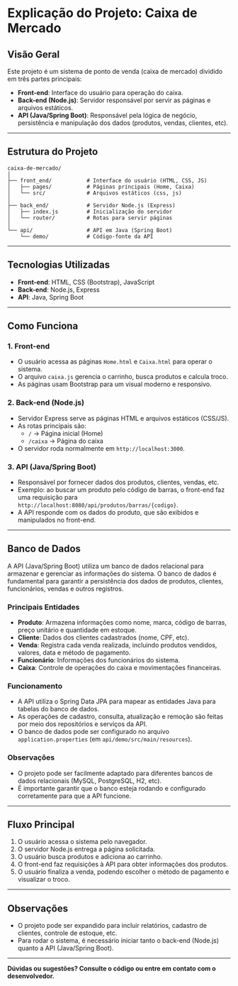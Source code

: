 # Explicação do Projeto: Caixa de Mercado

## Visão Geral
Este projeto é um sistema de ponto de venda (caixa de mercado) dividido em três partes principais:
- **Front-end**: Interface do usuário para operação do caixa.
- **Back-end (Node.js)**: Servidor responsável por servir as páginas e arquivos estáticos.
- **API (Java/Spring Boot)**: Responsável pela lógica de negócio, persistência e manipulação dos dados (produtos, vendas, clientes, etc).

---

## Estrutura do Projeto

```
caixa-de-mercado/
│
├── front_end/           # Interface do usuário (HTML, CSS, JS)
│   ├── pages/           # Páginas principais (Home, Caixa)
│   └── src/             # Arquivos estáticos (css, js)
│
├── back_end/            # Servidor Node.js (Express)
│   ├── index.js         # Inicialização do servidor
│   └── router/          # Rotas para servir páginas
│
└── api/                 # API em Java (Spring Boot)
    └── demo/            # Código-fonte da API
```

---

## Tecnologias Utilizadas
- **Front-end**: HTML, CSS (Bootstrap), JavaScript
- **Back-end**: Node.js, Express
- **API**: Java, Spring Boot

---

## Como Funciona

### 1. Front-end
- O usuário acessa as páginas `Home.html` e `Caixa.html` para operar o sistema.
- O arquivo `caixa.js` gerencia o carrinho, busca produtos e calcula troco.
- As páginas usam Bootstrap para um visual moderno e responsivo.

### 2. Back-end (Node.js)
- Servidor Express serve as páginas HTML e arquivos estáticos (CSS/JS).
- As rotas principais são:
  - `/` → Página inicial (Home)
  - `/caixa` → Página do caixa
- O servidor roda normalmente em `http://localhost:3000`.

### 3. API (Java/Spring Boot)
- Responsável por fornecer dados dos produtos, clientes, vendas, etc.
- Exemplo: ao buscar um produto pelo código de barras, o front-end faz uma requisição para `http://localhost:8080/api/produtos/barras/{codigo}`.
- A API responde com os dados do produto, que são exibidos e manipulados no front-end.

---

## Banco de Dados

A API (Java/Spring Boot) utiliza um banco de dados relacional para armazenar e gerenciar as informações do sistema. O banco de dados é fundamental para garantir a persistência dos dados de produtos, clientes, funcionários, vendas e outros registros.

### Principais Entidades
- **Produto**: Armazena informações como nome, marca, código de barras, preço unitário e quantidade em estoque.
- **Cliente**: Dados dos clientes cadastrados (nome, CPF, etc).
- **Venda**: Registra cada venda realizada, incluindo produtos vendidos, valores, data e método de pagamento.
- **Funcionário**: Informações dos funcionários do sistema.
- **Caixa**: Controle de operações do caixa e movimentações financeiras.

### Funcionamento
- A API utiliza o Spring Data JPA para mapear as entidades Java para tabelas do banco de dados.
- As operações de cadastro, consulta, atualização e remoção são feitas por meio dos repositórios e serviços da API.
- O banco de dados pode ser configurado no arquivo `application.properties` (em `api/demo/src/main/resources`).

### Observações
- O projeto pode ser facilmente adaptado para diferentes bancos de dados relacionais (MySQL, PostgreSQL, H2, etc).
- É importante garantir que o banco esteja rodando e configurado corretamente para que a API funcione.

---

## Fluxo Principal
1. O usuário acessa o sistema pelo navegador.
2. O servidor Node.js entrega a página solicitada.
3. O usuário busca produtos e adiciona ao carrinho.
4. O front-end faz requisições à API para obter informações dos produtos.
5. O usuário finaliza a venda, podendo escolher o método de pagamento e visualizar o troco.

---

## Observações
- O projeto pode ser expandido para incluir relatórios, cadastro de clientes, controle de estoque, etc.
- Para rodar o sistema, é necessário iniciar tanto o back-end (Node.js) quanto a API (Java/Spring Boot).

---

**Dúvidas ou sugestões? Consulte o código ou entre em contato com o desenvolvedor.**
